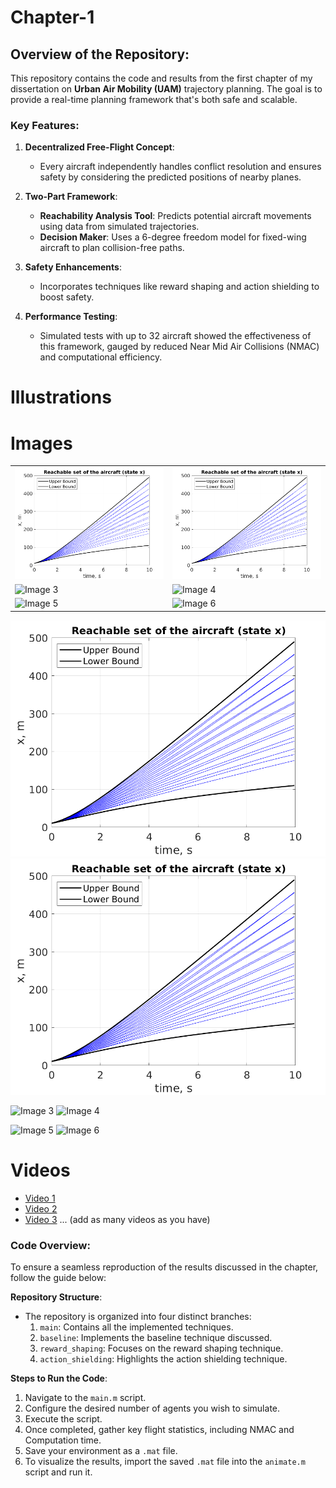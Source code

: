 # Chapter-1

## Overview of the Repository:

This repository contains the code and results from the first chapter of my dissertation on **Urban Air Mobility (UAM)** trajectory planning. The goal is to provide a real-time planning framework that's both safe and scalable.

### Key Features:

1. **Decentralized Free-Flight Concept**: 
   - Every aircraft independently handles conflict resolution and ensures safety by considering the predicted positions of nearby planes.
   
2. **Two-Part Framework**:
   - **Reachability Analysis Tool**: Predicts potential aircraft movements using data from simulated trajectories.
   - **Decision Maker**: Uses a 6-degree freedom model for fixed-wing aircraft to plan collision-free paths.

3. **Safety Enhancements**: 
   - Incorporates techniques like reward shaping and action shielding to boost safety.
   
4. **Performance Testing**: 
   - Simulated tests with up to 32 aircraft showed the effectiveness of this framework, gauged by reduced Near Mid Air Collisions (NMAC) and computational efficiency.

# Illustrations

# Images
<table>
  <tr>
    <td><img src="img/state_x.png" alt="Image 1"></td>
    <td><img src="img/state_x.png" alt="Image 2"></td>
  </tr>
  <tr>
    <td><img src="img/image3.jpg" alt="Image 3"></td>
    <td><img src="img/image4.jpg" alt="Image 4"></td>
  </tr>
  <tr>
    <td><img src="img/image5.jpg" alt="Image 5"></td>
    <td><img src="img/image6.jpg" alt="Image 6"></td>
  </tr>
</table>

![Image 1](img/state_x.png) ![Image 2](img/state_x.png)

![Image 3](img/image3.jpg) ![Image 4](img/image4.jpg)

![Image 5](img/image5.jpg) ![Image 6](img/image6.jpg)

# Videos

- [Video 1](img/video1.avi)
- [Video 2](img/video2.avi)
- [Video 3](img/video3.avi)
... (add as many videos as you have)




### Code Overview:

To ensure a seamless reproduction of the results discussed in the chapter, follow the guide below:

**Repository Structure**:
- The repository is organized into four distinct branches:
  1. `main`: Contains all the implemented techniques.
  2. `baseline`: Implements the baseline technique discussed.
  3. `reward_shaping`: Focuses on the reward shaping technique.
  4. `action_shielding`: Highlights the action shielding technique.

**Steps to Run the Code**:
1. Navigate to the `main.m` script.
2. Configure the desired number of agents you wish to simulate.
3. Execute the script.
4. Once completed, gather key flight statistics, including NMAC and Computation time.
5. Save your environment as a `.mat` file.
6. To visualize the results, import the saved `.mat` file into the `animate.m` script and run it.
